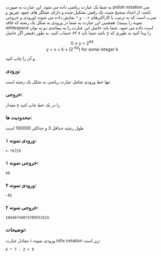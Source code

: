 
<div class="rtl">

</div>


به شما یک عبارت ریاضی داده می شود. این عبارت به صورت polish notation می باشد، از اعداد صحیح مثبت تک رقمی تشکیل شده و دارای عملگر های جمع، تفریق و ضرب است که به ترتیب با کاراکترهای `+`، `-` و `*` نمایش داده می شوند (ورودی و خروجی نمونه را ببینید). همچنین این عبارت به شما در ورودی به شکل یک رشته که فاقد whitespace است داده می شود. شما باید حاصل این عبارت را به پیمانه‌ی دو به توان ۶۴ حساب کنید. به طور دقیقتر اگر حاصل x باشد شما باید y را پیدا کنید به طوری که

<div align="center">
0 &le; y &lt; 2<sup>64</sup>  <br>
y = x + k × (2 <sup>64</sup>) for some integer k
</div>

و آن را چاپ کنید.


### ورودی:
تنها خط ورودی شامل عبارت ریاضی به شکل یک رشته است

### خروجی:
مقدار y را در یک خط چاپ کنید

### محدودیت ها:
طول رشته حداقل 3 و حداکثر 100000 است

### ورودی نمونه ۱:
```
+-*6729
```

### خروجی نمونه ۱:
```
49
```

### ورودی نمونه ۲:
```
-01
```

### خروجی نمونه ۲:
```
18446744073709551615
```

### توضیحات:
ورودی نمونه ۱ معادل عبارت infix notation زیر است:
```
6 * 7 - 2 + 9
```
